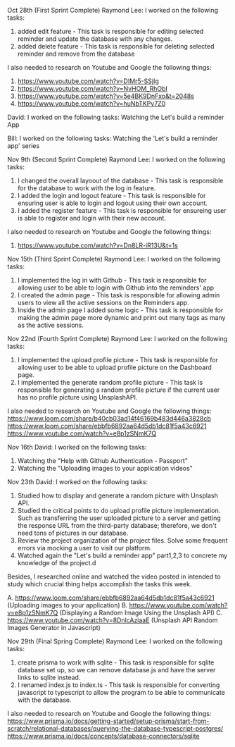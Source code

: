 Oct 28th (First Sprint Complete)
Raymond Lee:
I worked on the following tasks:
1. added edit feature - This task is responsible for editing selected reminder and update the database with any changes.
2. added delete feature - This task is responsible for deleting selected reminder and remove from the database 

I also needed to research on Youtube and Google the following things:
1. https://www.youtube.com/watch?v=DIMr5-SSjIg
2. https://www.youtube.com/watch?v=NvHOM_RhObI
3. https://www.youtube.com/watch?v=5e4BK9DnFxo&t=2048s
4. https://www.youtube.com/watch?v=huNbTKPv7Z0
 

David:
I worked on the following tasks:
Watching the Let's build a reminder App
  
  
Bill:
I worked on the following tasks:
    Watching the 'Let's build a reminder app' series



Nov 9th (Second Sprint Complete)
Raymond Lee:
I worked on the following tasks:
1. I changed the overall layoout of the database - This task is responsible for the database to work with the log in feature.
2. I added the login and logout feature - This task is responsible for ensuring user is able to login and logout using their own account.
3. I added the register feature - This task is responsible for ensureing user is able to register and login with their new account. 

I also needed to research on Youtube and Google the following things:
1. https://www.youtube.com/watch?v=Dn8LR-iR13U&t=1s


Nov 15th (Third Sprint Complete)
Raymond Lee:
I worked on the following tasks:
1. I implemented the log in with Github - This task is responsible for allowing user to be able to login with Github into the reminders' app
2. I created the admin page - This task is responsible for allowing admin users to view all the active sessions on the Reminders app.
3. Inside the admin page I added some logic - This task is responsible for making the admin page more dynamic and print out many tags as many as the active sessions.

Nov 22nd (Fourth Sprint Complete)
Raymond Lee:
I worked on the following tasks:
1. I implemented the upload profile picture - This task is responsible for allowing user to be able to upload profile picture on the Dashboard page.
2. I implemented the generate random profile picture - This task is responsible for generating a random profile picture if the current user has no profile picture using UnsplashAPI.

I also needed to research on Youtube and Google the following things:
https://www.loom.com/share/b40cb03ad14f46169b483d446a3828cb
https://www.loom.com/share/ebbfb6892aa64d5db1dc81f5a43c6921
https://www.youtube.com/watch?v=e8p1zSNmK7Q

Nov 16th
David:
I worked on the following tasks:
1. Watching the "Help with Github Authentication - Passport"
2. Watching the "Uploading images to your application videos"


Nov 23th
David:
I worked on the following tasks:
1. Studied how to display and generate a random picture with Unsplash API.
2. Studied the critical points to do upload profile picture implementation. Such as transferring the user uploaded picture to a server and getting the response URL from the third-party database; therefore, we don't need tons of pictures in our database.
3. Review the project organization of the project files. Solve some frequent errors via mocking a user to visit our platform. 
4. Watched again the "Let's build a reminder app" part1,2,3 to concrete my knowledge of the project.d

Besides, I researched online and watched the video posted in intended to study which crucial thing helps accomplish the tasks this week. 

A. https://www.loom.com/share/ebbfb6892aa64d5db1dc81f5a43c6921
 (Uploading images to your application)
B. https://www.youtube.com/watch?v=e8p1zSNmK7Q
 (Displaying a Random Image Using the Unsplash API)
C. https://www.youtube.com/watch?v=8DnlcAziaaE
 (Unsplash API Random Images Generator in Javascript)


Nov 29th (Final Spring Complete)
Raymond Lee: 
I worked on the following tasks:
1. create prisma to work with sqlite - This task is responsible for sqlite database set up, so we can remove 
database.js and have the server links to sqlite instead.
2. I renamed index.js to index.ts - This task is responsible for converting javascript to typescript to allow the program to be able to communicate with the database.

I also needed to research on Youtube and Google the following things:
https://www.prisma.io/docs/getting-started/setup-prisma/start-from-scratch/relational-databases/querying-the-database-typescript-postgres/
https://www.prisma.io/docs/concepts/database-connectors/sqlite